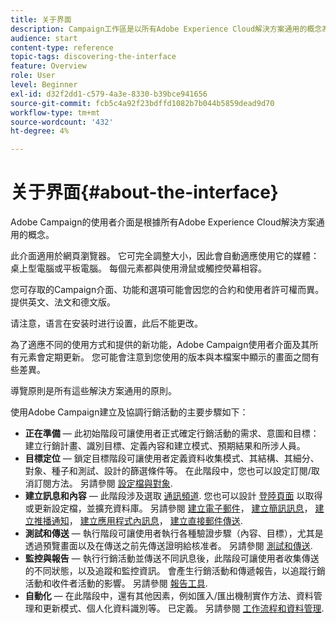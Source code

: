 ```yaml
---
title: 关于界面
description: Campaign工作區是以所有Adobe Experience Cloud解決方案通用的概念為基礎。
audience: start
content-type: reference
topic-tags: discovering-the-interface
feature: Overview
role: User
level: Beginner
exl-id: d32f2dd1-c579-4a3e-8330-b39bce941656
source-git-commit: fcb5c4a92f23bdffd1082b7b044b5859dead9d70
workflow-type: tm+mt
source-wordcount: '432'
ht-degree: 4%

---
```


# 关于界面{#about-the-interface}

Adobe Campaign的使用者介面是根據所有Adobe Experience Cloud解決方案通用的概念。

此介面適用於網頁瀏覽器。 它可完全調整大小，因此會自動適應使用它的媒體：桌上型電腦或平板電腦。 每個元素都與使用滑鼠或觸控熒幕相容。

您可存取的Campaign介面、功能和選項可能會因您的合約和使用者許可權而異。 提供英文、法文和德文版。

请注意，语言在安装时进行设置，此后不能更改。

為了適應不同的使用方式和提供的新功能，Adobe Campaign使用者介面及其所有元素會定期更新。 您可能會注意到您使用的版本與本檔案中顯示的畫面之間有些差異。

導覽原則是所有這些解決方案通用的原則。

使用Adobe Campaign建立及協調行銷活動的主要步驟如下：

* **正在準備**  — 此初始階段可讓使用者正式確定行銷活動的需求、意圖和目標：建立行銷計畫、識別目標、定義內容和建立模式、預期結果和所涉人員。
* **目標定位**  — 鎖定目標階段可讓使用者定義資料收集模式、其結構、其細分、對象、種子和測試、設計的篩選條件等。 在此階段中，您也可以設定訂閱/取消訂閱方法。 另請參閱 [設定檔與對象](../../audiences/using/about-profiles.md).
* **建立訊息和內容**  — 此階段涉及選取 [通訊頻道](../../channels/using/get-started-communication-channels.md). 您也可以設計 [登陸頁面](../../channels/using/getting-started-with-landing-pages.md) 以取得或更新設定檔，並擴充資料庫。 另請參閱 [建立電子郵件](../../channels/using/creating-an-email.md)， [建立簡訊訊息](../../channels/using/creating-an-sms-message.md)， [建立推播通知](../../channels/using/preparing-and-sending-a-push-notification.md)， [建立應用程式內訊息](../../channels/using/about-in-app-messaging.md)， [建立直接郵件傳送](../../channels/using/creating-the-direct-mail.md).
* **測試和傳送**  — 執行階段可讓使用者執行各種驗證步驟（內容、目標），尤其是透過預覽畫面以及在傳送之前先傳送證明給核准者。 另請參閱 [測試和傳送](../../sending/using/get-started-sending-messages.md).
* **監控與報告**  — 執行行銷活動並傳送不同訊息後，此階段可讓使用者收集傳送的不同狀態，以及追蹤和監控資訊。 會產生行銷活動和傳遞報告，以追蹤行銷活動和收件者活動的影響。 另請參閱 [報告工具](../../reporting/using/about-dynamic-reports.md).
* **自動化**  — 在此階段中，還有其他因素，例如匯入/匯出機制實作方法、資料管理和更新模式、個人化資料識別等。 已定義。 另請參閱 [工作流程和資料管理](../../automating/using/get-started-workflows.md).
